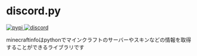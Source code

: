 discord.py
==========
<a href="https://pypi.python.org/pypi/minecraftinfo">
<img src="https://img.shields.io/pypi/v/minecraftinfo.svg" alt="pypi">
</a> 
<a  href="https://discord.com/invite/xWvSTkjNm3">
<img scr="https://discord.com/api/guilds/1164890966507913237/embed.png" alt="discord">
</a>

minecraftinfoはpythonでマインクラフトのサーバーやスキンなどの情報を取得することができるライブラリです

